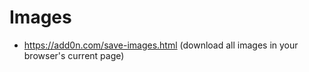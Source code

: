 # Images

* https://add0n.com/save-images.html (download all images in your browser's current page)
